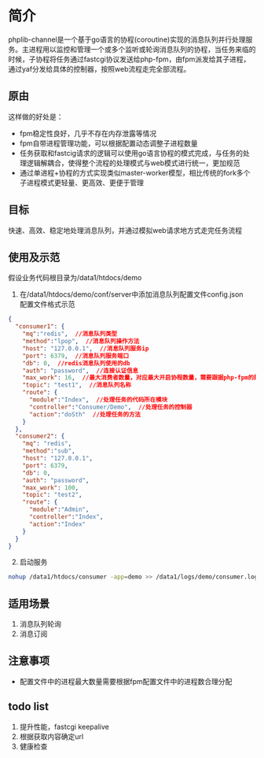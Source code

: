 # 简介

phplib-channel是一个基于go语言的协程(coroutine)实现的消息队列并行处理服务。主进程用以监控和管理一个或多个监听或轮询消息队列的协程，当任务来临的时候，子协程将任务通过fastcgi协议发送给php-fpm，由fpm派发给其子进程，通过yaf分发给具体的控制器，按照web流程走完全部流程。

## 原由

这样做的好处是：
  * fpm稳定性良好，几乎不存在内存泄露等情况
  * fpm自带进程管理功能，可以根据配置动态调整子进程数量
  * 任务获取和fastcig请求的逻辑可以使用go语言协程的模式完成，与任务的处理逻辑解耦合，使得整个流程的处理模式与web模式进行统一，更加规范
  * 通过单进程+协程的方式实现类似master-worker模型，相比传统的fork多个子进程模式更轻量、更高效、更便于管理

## 目标

快速、高效、稳定地处理消息队列，并通过模拟web请求地方式走完任务流程

## 使用及示范

假设业务代码根目录为/data1/htdocs/demo

1. 在/data1/htdocs/demo/conf/server中添加消息队列配置文件config.json  
配置文件格式示范
```json
{
  "consumer1": {
    "mq":"redis",  //消息队列类型
    "method":"lpop",  //消息队列操作方法
    "host": "127.0.0.1",  //消息队列服务ip
    "port": 6379,  //消息队列服务端口
    "db": 0,  //redis消息队列使用的db
    "auth": "password",  //连接认证信息
    "max_work": 16,  //最大消费者数量，对应最大开启协程数量，需要跟据php-fpm的配置合理分配
    "topic": "test1",  //消息队列名称
    "route": {
      "module":"Index",  //处理任务的代码所在模块
      "controller":"Consumer/Demo",  //处理任务的控制器
      "action":"doSth"  //处理任务的方法
    }
  },
  "consumer2": {
    "mq": "redis",
    "method":"sub",
    "host": "127.0.0.1",
    "port": 6379,
    "db": 0,
    "auth": "password",
    "max_work": 100,
    "topic": "test2",
    "route": {
      "module":"Admin",
      "controller":"Index",
      "action":"Index"
    }
  }
}
```
2. 启动服务
```bash
nohup /data1/htdocs/consumer -app=demo >> /data1/logs/demo/consumer.log 2>&1 &
```

## 适用场景

1. 消息队列轮询
2. 消息订阅

## 注意事项

* 配置文件中的进程最大数量需要根据fpm配置文件中的进程数合理分配

## todo list

1. 提升性能，fastcgi keepalive
2. 根据获取内容确定url
3. 健康检查